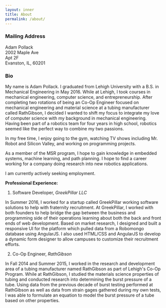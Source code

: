 ```yaml
---
layout: inner
title: About
permalink: /about/
---
```


### Mailing Address  
Adam Pollack  
2002 Maple Ave  
Apt 2F  
Evanston, IL, 60201

### Bio

My name is Adam Pollack. I graduated from Lehigh University with a B.S. in Mechanical Engineering in May 2016. While at Lehigh, I took courses in mechanical engineering, computer science, and entrepreneurship. After completing two rotations of being an Co-Op Engineer focused on mechanical engineering and material science at a tubing manufacturer called RathGibson, I decided I wanted to shift my focus to integrate my love of computer science with my background in mechanical engineering. Having been part of a robotics team for four years in high school, robotics seemed like the perfect way to combine my two passions.

In my free time, I enjoy going to the gym, watching TV shows including Mr. Robot and Silicon Valley, and working on programming projects.

As a member of the MSR program, I hope to gain knowledge in embedded systems, machine learning, and path planning. I hope to find a career working for a company doing research into new robotics applications.

I am currently actively seeking employment.

**Professional Experience:**

1. Software Developer, *GreekPillar LLC*

In Summer 2016, I worked for a startup called GreekPillar working software solutions to help with fraternity recruitment. At GreekPillar, I worked with both founders to help bridge the gap between the business and programming side of their operations learning about both the back and front ends of web development. Based on market research, I designed and built a responsive UI for the platform which pulled data from a Robomongo database using AngularJS. I also used HTML/CSS and AngularJS to develop a dynamic form designer to allow campuses to customize their recruitment efforts.

2. Co-Op Engineer, *RathGibson*

In Fall 2014 and Summer 2015, I worked in the research and development area of a tubing manufacturer named RathGibson as part of Lehigh's Co-Op Program. While at RathGibson, I studied the materials science properties of tubing and conducted research into determining the burst pressure of a tube. Using data from the previous decade of burst testing performed at RathGibson as well as data from strain gages gathered during my own tests, I was able to formulate an equation to model the burst pressure of a tube based on other properties.

